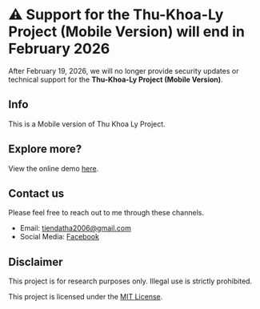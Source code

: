 # ⚠️ Support for the Thu-Khoa-Ly Project (Mobile Version) will end in February 2026

After February 19, 2026, we will no longer provide security updates or technical support for the **Thu-Khoa-Ly Project (Mobile Version)**.

## Info
This is a Mobile version of Thu Khoa Ly Project.

## Explore more?
View the online demo [here](https://datit-026.github.io/thu-khoa-ly-mobile-version/).

## Contact us
Please feel free to reach out to me through these channels.

- Email: tiendatha2006@gmail.com
- Social Media: [Facebook](https://www.facebook.com/datit.dev/)

## Disclaimer
This project is for research purposes only. Illegal use is strictly prohibited.

This project is licensed under the [MIT License](LICENSE).
